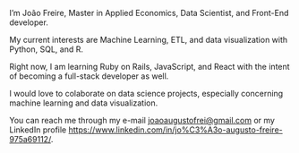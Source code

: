 I’m João Freire, Master in Applied Economics, Data Scientist, and Front-End developer.

My current interests are Machine Learning, ETL, and data visualization with Python, SQL, and R.

Right now, I am learning Ruby on Rails, JavaScript, and React with the intent of becoming a full-stack developer as well.

I would love to colaborate on data science projects, especially concerning machine learning and data visualization.

You can reach me through my e-mail joaoaugustofrei@gmail.com or my LinkedIn profile https://www.linkedin.com/in/jo%C3%A3o-augusto-freire-975a69112/.

<!---
joaoaugustofrei/joaoaugustofrei is a ✨ special ✨ repository because its `README.md` (this file) appears on your GitHub profile.
You can click the Preview link to take a look at your changes.
--->
